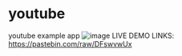 # youtube
 youtube example app 
![image](https://github.com/mohmadzor1234/youtube/assets/51223471/44e3a6d5-45b8-41cf-a72c-6f9cf956ed25)
LIVE DEMO LINKS: https://pastebin.com/raw/DFswvwUx
